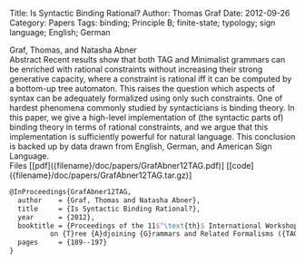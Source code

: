 Title: Is Syntactic Binding Rational?
Author: Thomas Graf
Date: 2012-09-26
Category: Papers
Tags: binding; Principle B; finite-state; typology; sign language; English; German

<div markdown class="authors">
Graf, Thomas, and Natasha Abner
</div>

<div markdown class="abstract">
<span id="abstract-title">Abstract</span>
Recent results show that both TAG and Minimalist grammars can be enriched with rational constraints without increasing their strong generative capacity, where a constraint is rational iff it can be computed by a bottom-up tree automaton.
This raises the question which aspects of syntax can be adequately formalized using only such constraints.
One of hardest phenomena commonly studied by syntacticians is binding theory.
In this paper, we give a high-level implementation of (the syntactic parts of) binding theory in terms of rational constraints, and we argue that this implementation is sufficiently powerful for natural language.
This conclusion is backed up by data drawn from English, German, and American Sign Language.
</div>

<div markdown class="files">
<span id="files-title">Files</span>
[[pdf]({filename}/doc/papers/GrafAbner12TAG.pdf)]
[[code]({filename}/doc/papers/GrafAbner12TAG.tar.gz)]
</div>

~~~latex
@InProceedings{GrafAbner12TAG,
  author	= {Graf, Thomas and Natasha Abner},
  title		= {Is Syntactic Binding Rational?},
  year		= {2012},
  booktitle	= {Proceedings of the 11$^\text{th}$ International Workshop
		  on {T}ree {A}djoining {G}rammars and Related Formalisms ({TAG}+11)},
  pages		= {189--197}
}
~~~
